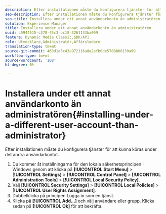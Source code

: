 ```yaml
---
description: Efter installationen måste du konfigurera tjänster för att kunna köras under det andra användarkontot.
seo-description: Efter installationen måste du konfigurera tjänster för att kunna köras under det andra användarkontot.
seo-title: Installera under ett annat användarkonto än administratören
solution: Experience Manager
title: Installera under ett annat användarkonto än administratören
uuid: c5944515-c378-45c3-bc18-3261133ba009
feature: Dynamic Media Classic,SDK/API
role: Utvecklare,Administratör,Affärsledare
translation-type: tm+mt
source-git-commit: 469d1a5c43a972116a8a2efb0de5708800130a99
workflow-type: tm+mt
source-wordcount: '108'
ht-degree: 0%

---
```



# Installera under ett annat användarkonto än administratören{#installing-under-a-different-user-account-than-administrator}

Efter installationen måste du konfigurera tjänster för att kunna köras under det andra användarkontot.

1. Du kommer åt inställningarna för den lokala säkerhetsprincipen i Windows genom att klicka på **[!UICONTROL Start Menu]** > **[!UICONTROL Settings]** > **[!UICONTROL Control Panel]** > **[!UICONTROL Administration Tools]** > **[!UICONTROL Local Security Policy]**.
1. Välj **[!UICONTROL Security Settings]** > **[!UICONTROL Local Policies]** > **[!UICONTROL User Rights Assignment]**.
1. Dubbelklicka på principen Logga in som en tjänst.
1. Klicka på **[!UICONTROL Add…]** och välj användare eller grupp. Klicka sedan på **[!UICONTROL Ok]** för att bekräfta.
